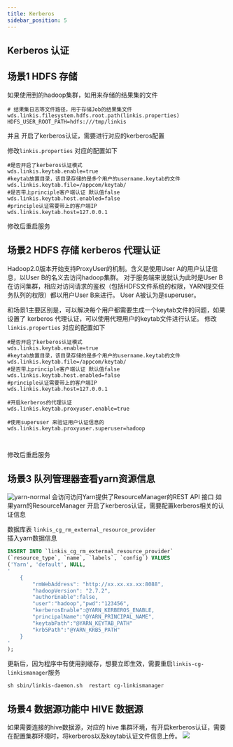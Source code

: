 ```yaml
---
title: Kerberos
sidebar_position: 5
---
```


## Kerberos 认证 

## 场景1 HDFS 存储

如果使用到的hadoop集群，如用来存储的结果集的文件
```shell script
# 结果集日志等文件路径，用于存储Job的结果集文件  wds.linkis.filesystem.hdfs.root.path(linkis.properties)
HDFS_USER_ROOT_PATH=hdfs:///tmp/linkis 
```
并且 开启了kerberos认证，需要进行对应的kerberos配置 

修改`linkis.properties` 对应的配置如下 
```properties
#是否开启了kerberos认证模式
wds.linkis.keytab.enable=true
#keytab放置目录，该目录存储的是多个用户的username.keytab的文件
wds.linkis.keytab.file=/appcom/keytab/ 
#是否带上principle客户端认证 默认值false
wds.linkis.keytab.host.enabled=false 
#principle认证需要带上的客户端IP
wds.linkis.keytab.host=127.0.0.1
```
修改后重启服务 

## 场景2  HDFS 存储 kerberos 代理认证 

Hadoop2.0版本开始支持ProxyUser的机制。含义是使用User A的用户认证信息，以User B的名义去访问hadoop集群。
对于服务端来说就认为此时是User B在访问集群，相应对访问请求的鉴权（包括HDFS文件系统的权限，YARN提交任务队列的权限）都以用户User B来进行。
User A被认为是superuser。

和场景1主要区别是，可以解决每个用户都需要生成一个keytab文件的问题，如果设置了 kerberos 代理认证，可以使用代理用户的keytab文件进行认证。 
修改`linkis.properties` 对应的配置如下 

```properties
#是否开启了kerberos认证模式
wds.linkis.keytab.enable=true
#keytab放置目录，该目录存储的是多个用户的username.keytab的文件
wds.linkis.keytab.file=/appcom/keytab/ 
#是否带上principle客户端认证 默认值false
wds.linkis.keytab.host.enabled=false 
#principle认证需要带上的客户端IP
wds.linkis.keytab.host=127.0.0.1

#开启kerberos的代理认证
wds.linkis.keytab.proxyuser.enable=true

#使用superuser 来验证用户认证信息的  
wds.linkis.keytab.proxyuser.superuser=hadoop



```
修改后重启服务 

## 场景3 队列管理器查看yarn资源信息 
![yarn-normal](/Images-zh/auth/yarn-normal.png)
会访问访问Yarn提供了ResourceManager的REST API 接口 
如果yarn的ResourceManager 开启了kerberos认证，需要配置kerberos相关的认证信息 

数据库表 `linkis_cg_rm_external_resource_provider`  
插入yarn数据信息  
```sql
INSERT INTO `linkis_cg_rm_external_resource_provider`
(`resource_type`, `name`, `labels`, `config`) VALUES
('Yarn', 'default', NULL,
'
    { 
        "rmWebAddress": "http://xx.xx.xx.xx:8088",
        "hadoopVersion": "2.7.2",
        "authorEnable":false,
        "user":"hadoop","pwd":"123456",
        "kerberosEnable":@YARN_KERBEROS_ENABLE,
        "principalName":"@YARN_PRINCIPAL_NAME",
        "keytabPath":"@YARN_KEYTAB_PATH"
        "krb5Path":"@YARN_KRB5_PATH"
    }
'
);

```
更新后，因为程序中有使用到缓存，想要立即生效，需要重启`linkis-cg-linkismanager`服务

```shell script
sh sbin/linkis-daemon.sh  restart cg-linkismanager
```



## 场景4 数据源功能中 HIVE 数据源 

如果需要连接的hive数据源，对应的 hive 集群环境，有开启kerberos认证，需要在配置集群环境时，将kerberos以及keytab认证文件信息上传。
![](/Images-zh/auth/dsm-kerberos.png)


